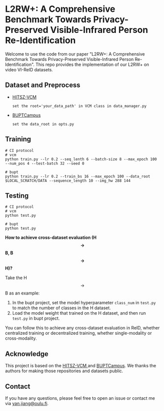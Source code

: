 # L2RW+: A Comprehensive Benchmark Towards Privacy-Preserved Visible-Infrared Person Re-Identification

Welcome to use the code from our paper "L2RW+: A Comprehensive Benchmark Towards Privacy-Preserved Visible-Infrared Person Re-Identification".  This repo provides the implementation of our L2RW+ on video VI-ReID datasets.

## Dataset and Preprocess

* [HITSZ-VCM ](https://github.com/VCM-project233/MITML)

  ````
  set the root='your_data_path' in VCM class in data_manager.py
  ````

* [BUPTCampus](https://github.com/dyhBUPT/BUPTCampus)

  ````
  set the data_root in opts.py
  ````

## Training

````
# CI protocol
# vcm
python train.py --lr 0.2 --seq_lenth 6 --batch-size 8 --max_epoch 100 --num_pos 4 --test-batch 32 --seed 0

# bupt
python train.py --lr 0.2 --train_bs 16 --max_epoch 100 --data_root $LOCAL_SCRATCH/DATA --sequence_length 10 --img_hw 288 144 
````

## Testing

````
# CI protocol
# vcm
python test.py

# bupt
python test.py
````

**How to achieve cross-dataset evaluation (H$$\rightarrow$$B, B$$\rightarrow$$H)?**

Take the H$$\rightarrow$$B as an example:

1. In the bupt project, set the model hyperparameter `class_num` in `test.py` to match the number of classes in the H dataset.
2. Load the model weight that trained on the H dataset, and then run `test.py` in bupt project.

You can follow this to achieve any cross-dataset evaluation in ReID, whether centralized training or decentralized training,  whether single-modality or cross-modality.

## Acknowledge

This project is based on the [HITSZ-VCM ](https://github.com/VCM-project233/MITML) and [BUPTCampus](https://github.com/dyhBUPT/BUPTCampus). We thanks the authors for making those repositories and datasets public.

## Contact

If you have any questions, please feel free to open an issue or contact me via yan.jiang@oulu.fi.



